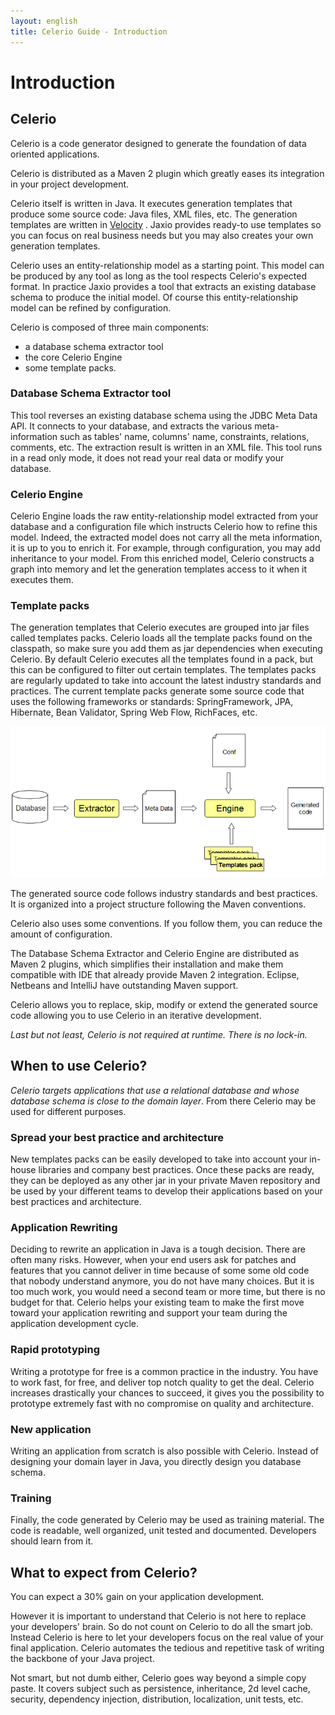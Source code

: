 ```yaml
---
layout: english
title: Celerio Guide - Introduction
---
```


Introduction
============

Celerio
-------

Celerio is a code generator designed to generate the foundation of data oriented applications.

Celerio is distributed as a Maven 2 plugin which greatly eases its
integration in your project development.

Celerio itself is written in Java. It executes generation templates that
produce some source code: Java files, XML files, etc. The generation
templates are written in [Velocity](http://velocity.apache.org/) . Jaxio
provides ready-to use templates so you can focus on real business needs
but you may also creates your own generation templates.

Celerio uses an entity-relationship model as a starting point. This
model can be produced by any tool as long as the tool respects Celerio's
expected format. In practice Jaxio provides a tool that extracts an
existing database schema to produce the initial model. Of course this
entity-relationship model can be refined by configuration.

Celerio is composed of three main components:

* a database schema extractor tool
* the core Celerio Engine
* some template packs.

### Database Schema Extractor tool

This tool reverses an existing database schema using the JDBC Meta Data
API. It connects to your database, and extracts the various
meta-information such as tables' name, columns' name, constraints,
relations, comments, etc. The extraction result is written in an XML
file. This tool runs in a read only mode, it does not read your real
data or modify your database.

### Celerio Engine

Celerio Engine loads the raw entity-relationship model extracted from
your database and a configuration file which instructs Celerio how to
refine this model. Indeed, the extracted model does not carry all the
meta information, it is up to you to enrich it. For example, through
configuration, you may add inheritance to your model. From this enriched
model, Celerio constructs a graph into memory and let the generation
templates access to it when it executes them.

### Template packs

The generation templates that Celerio executes are grouped into jar
files called templates packs. Celerio loads all the template packs found
on the classpath, so make sure you add them as jar dependencies when
executing Celerio. By default Celerio executes all the templates found
in a pack, but this can be configured to filter out certain templates.
The templates packs are regularly updated to take into account the
latest industry standards and practices. The current template packs
generate some source code that uses the following frameworks or
standards: SpringFramework, JPA, Hibernate, Bean Validator, Spring Web
Flow, RichFaces, etc.

![How Celerio works](images/celerio-phases.png)

The generated source code follows industry standards and best practices.
It is organized into a project structure following the Maven
conventions.

Celerio also uses some conventions. If you follow them, you can reduce
the amount of configuration.

The Database Schema Extractor and Celerio Engine are distributed as
Maven 2 plugins, which simplifies their installation and make them
compatible with IDE that already provide Maven 2 integration. Eclipse,
Netbeans and IntelliJ have outstanding Maven support.

Celerio allows you to replace, skip, modify or extend the generated
source code allowing you to use Celerio in an iterative development.

*Last but not least, Celerio is not required at runtime. There is no
lock-in.*

When to use Celerio?
--------------------

*Celerio targets applications that use a relational database and whose
database schema is close to the domain layer*. From there Celerio may be
used for different purposes.


### Spread your best practice and architecture

New templates packs can be easily developed to take into account your
in-house libraries and company best practices. Once these packs are
ready, they can be deployed as any other jar in your private Maven
repository and be used by your different teams to develop their applications
based on your best practices and architecture.

### Application Rewriting

Deciding to rewrite an application in Java is a tough decision. There
are often many risks. However, when your end users ask for patches and
features that you cannot deliver in time because of some some old code
that nobody understand anymore, you do not have many choices. But it is
too much work, you would need a second team or more time, but there is
no budget for that. Celerio helps your existing team to make the first
move toward your application rewriting and support your team during the
application development cycle.

### Rapid prototyping

Writing a prototype for free is a common practice in the industry. You
have to work fast, for free, and deliver top notch quality to get the
deal. Celerio increases drastically your chances to succeed, it gives
you the possibility to prototype extremely fast with no compromise on
quality and architecture.

### New application

Writing an application from scratch is also possible with Celerio.
Instead of designing your domain layer in Java, you directly design you
database schema.

### Training

Finally, the code generated by Celerio may be used as training material.
The code is readable, well organized, unit tested and documented.
Developers should learn from it.

What to expect from Celerio?
----------------------------

You can expect a 30% gain on your application development.

However it is important to understand that Celerio is not here to
replace your developers' brain. So do not count on Celerio to do all the
smart job. Instead Celerio is here to let your developers focus on the
real value of your final application. Celerio automates the tedious and
repetitive task of writing the backbone of your Java project.

Not smart, but not dumb either, Celerio goes way beyond a simple copy
paste. It covers subject such as persistence, inheritance, 2d level
cache, security, dependency injection, distribution, localization, unit
tests, etc.
